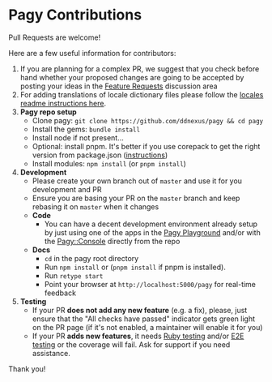 # Pagy Contributions

Pull Requests are welcome!

Here are a few useful information for contributors:

1. If you are planning for a complex PR, we suggest that you check before hand whether your
   proposed changes are going to be accepted by posting your ideas in
   the [Feature Requests](https://github.com/ddnexus/pagy/discussions/categories/feature-requests) discussion area
2. For adding translations of locale dictionary files please follow
   the [locales  readme instructions here](https://github.com/ddnexus/pagy/blob/master/gem/locales/README.md).
3. **Pagy repo setup**
    - Clone pagy: `git clone https://github.com/ddnexus/pagy && cd pagy`
    - Install the gems: `bundle install`
    - Install node if not present...
    - Optional: install pnpm. It's better if you use corepack to get the right version from package.json
      ([instructions](https://pnpm.io/installation#using-corepack))
    - Install modules: `npm install` (or `pnpm install`)
4. **Development**
    - Please create your own branch out of `master` and use it for you development and PR
    - Ensure you are basing your PR on the `master` branch and keep rebasing it on `master` when it changes
    - **Code**
       - You can have a decent development environment already setup by just using one of the apps in
      the [Pagy Playground](https://ddnexus.github.io/pagy/playground) and/or
      with the [Pagy::Console](https://ddnexus.github.io/pagy/docs/api/console/) directly from the repo
    - **Docs**
      - `cd` in the pagy root directory
      - Run `npm install` or (`pnpm install` if pnpm is installed).
      - Run `retype start`
      - Point your browser at `http://localhost:5000/pagy` for real-time feedback
5. **Testing**
    - If your PR **does not add any new feature** (e.g. a fix), please, just ensure that the "All checks have passed" indicator gets
      green light on the PR page (if it's not enabled, a maintainer will enable it for you)
    - If your PR **adds new features**, it needs [Ruby testing](https://github.com/ddnexus/pagy/tree/master/test) and/or
      [E2E testing](https://github.com/ddnexus/pagy/tree/master/e2e) or the coverage will fail. Ask for support if you need
      assistance.

Thank you!
